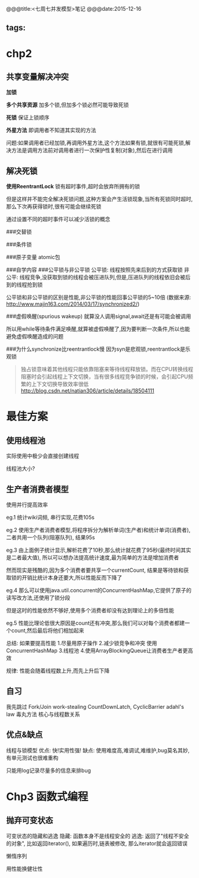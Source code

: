 @@@title:<七周七并发模型>笔记
@@@date:2015-12-16

tags:
---
chp2
===
共享变量解决冲突
----
**加锁**

**多个共享资源**
加多个锁,但加多个锁必然可能导致死锁

**死锁**
保证上锁顺序

**外星方法**
即调用者不知道其实现的方法

问题:如果调用者已经加锁,再调用外星方法,这个方法如果有锁,就很有可能死锁,解决方法是调用方法前对调用者进行一次保护性复制(对象),然后在进行调用

解决死锁
---
**使用ReentrantLock**
锁有超时事件,超时会放弃所拥有的锁

但是这样并不能完全解决死锁问题,这种方案会产生活锁现象,当所有死锁同时超时,那么下次再获得锁时,很有可能会继续死锁

通过设置不同的超时事件可以减少活锁的概念

###交替锁

###条件锁

###原子变量
atomic包

###自学内容
###公平锁与非公平锁
公平锁: 线程按照先来后到的方式获取锁
非公平: 线程竞争,没获取到锁的线程会被压进队列,但是,压进队列的线程依旧会被后到的线程抢到锁

公平锁和非公平锁的区别是性能,非公平锁的性能回事公平锁的5~10倍
(数据来源: http://www.majin163.com/2014/03/17/synchronized2/)

###虚假唤醒(spurious wakeup)
就算没人调用signal,await还是有可能会被调用

所以用while等待条件满足唤醒,就算被虚假唤醒了,因为要判断一次条件,所以也能避免虚假唤醒造成的问题

###为什么synchronize比reentrantlock慢
因为syn是悲观锁,reentrantlock是乐观锁
>独占锁意味着其他线程只能依靠阻塞来等待线程释放锁。而在CPU转换线程阻塞时会引起线程上下文切换，当有很多线程竞争锁的时候，会引起CPU频繁的上下文切换导致效率很低
http://blog.csdn.net/natian306/article/details/18504111


最佳方案
==
使用线程池
---
实际使用中极少会直接创建线程

线程池大小?

生产者消费者模型
---
使用并行提高效率

eg.1 统计wiki词频, 串行实现,花费105s

eg.2 使用生产者消费者模型,将程序拆分为解析单词(生产者)和统计单词(消费者),二者共用一个队列(阻塞队列), 结果95s

eg.3 由上面例子统计显示,解析花费了10秒,那么统计就花费了95秒(最终时间其实是二者最大值), 所以可以想办法提高统计速度,最为简单的方法是增加消费者

然而现实是残酷的,因为多个消费者要共享一个currentCount, 结果是等待锁和获取锁的开销比统计本身还要大,所以性能反而下降了

eg.4 那么可以使用java.util.concurrent的ConcurrentHashMap,它提供了原子的读写改方法,还使用了锁分段

但是这时的性能依然不够好,使用多个消费者却没有达到理论上的多倍性能

eg.5 性能比理论低很大原因是count还有冲突,那么我们可以对每个消费者都建一个count,然后最后将他们相加起来

总结:
如果要提高性能
1.尽量用原子操作
2.减少锁竞争和冲突 使用ConcurrentHashMap
3.线程池
4.使用ArrayBlockingQueue让消费者生产者更高效

规律:
性能会随着线程数上升,而先上升后下降

自习
---
我先跳过
Fork/Join
work-stealing
CountDownLatch, CyclicBarrier
adahl's law
毒丸方法
核心与线程数关系

优点&缺点
---
线程与锁模型
优点: 快!实用性强!
缺点: 使用难度高,难调试,难维护,bug莫名其妙,有单元测试也很难重构

只能用log记录尽量多的信息来排bug

Chp3 函数式编程
====
抛弃可变状态
---
可变状态的隐藏和逃逸
隐藏: 函数本身不是线程安全的
逃逸: 返回了"线程不安全的对象", 比如返回iterator(), 如果遍历时,链表被修改, 那么iterator就会返回错误

懒惰序列

用性能换健壮性



